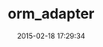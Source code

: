 ---
layout: post
title:  "orm_adapter"
repo:   "ianwhite/orm_adapter"
date:   2015-02-18 17:29:34
gemurl: http://github.com/ianwhite/orm_adapter
---